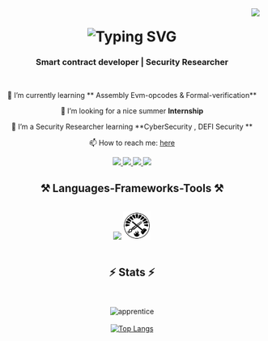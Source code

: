<img align="right" src="https://visitor-badge.laobi.icu/badge?page_id=lhoussaineph2001.lhussaineph2001" />

<h1 align="center">
<img src="https://readme-typing-svg.herokuapp.com?font=Lora&weight=500&size=23&pause=1000&color=24F7D9&center=true&width=435&lines=Hi+There++%F0%9F%91%8B;++I'm+Lhoussaine+Ait+Aissa+!" alt="Typing SVG" />
</h1>
<h3 align="center"> Smart contract developer | Security Researcher </h3>

<br/>

<div align="center">


 🌱 I’m currently learning ** Assembly Evm-opcodes & Formal-verification** 
 
 🤔 I’m looking for a nice summer **Internship**
 
 🔭 I’m a Security Researcher learning **CyberSecurity , DEFI Security **
  
 📫 How to reach me: [here](https://www.linkedin.com/in/lhoussaine-ait-aissa-724ab9226/)
 

 </div>
<div align="center"> 
  <a href="mailto:lhoussaineprof2001@gmail.com">
    <img src="https://img.shields.io/badge/Gmail-333333?style=for-the-badge&logo=gmail&logoColor=red" />
  </a>
  <a href="https://www.linkedin.com/in/lhoussaine-ait-aissa-724ab9226/" target="_blank">
  <img src="https://img.shields.io/badge/LinkedIn-0077B5?style=for-the-badge&logo=linkedin&logoColor=white" target="_blank" />
  </a>
  <a href="https://x.com/lhoussainePh" target="_blank">
  <img src="https://img.shields.io/badge/Twitter-1DA1F2?style=for-the-badge&logo=twitter&logoColor=white" target="_blank" />
  </a>
  <a href="https://t.me/lhoussainePh2001" target="_blank">
  <img src="https://img.shields.io/badge/Telegram-blue?style=for-the-badge&logo=twitter&logoColor=white" target="_blank" />
  </a>
</div>

<h2 align="center">⚒️ Languages-Frameworks-Tools ⚒️</h2>
<br/>
<div align="center">
    <img src="https://skillicons.dev/icons?i=python,react,git,docker,cpp,vscode,github,bash,ubuntu,mysql,solidity,html,css" />
    <img src="https://github.com/foundry-rs/.github/blob/main/profile/logo.png" style="width: 55px; height: auto; display: inline;"/>
</div>

<br/>

<h2 align="center">⚡ Stats ⚡</h2>
<br>
<!-- apprentice -->
<div align="center">

![apprentice](https://github-readme-stats.vercel.app/api?username=lhoussaineph2001&show_icons=true&theme=apprentice)<br/><br/>
[![Top Langs](https://github-readme-stats.vercel.app/api/top-langs/?username=lhoussaineph2001)](https://github.com/lhoussaineph2001/github-readme-stats)

</div>


</div>
